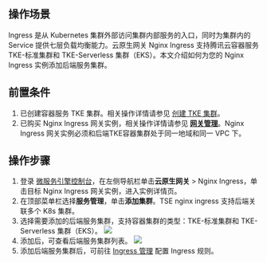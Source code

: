 ## 操作场景

Ingress 是从 Kubernetes 集群外部访问集群内部服务的入口，同时为集群内的 Service 提供七层负载均衡能力。云原生网关 Nginx Ingress 支持腾讯云容器服务 TKE-标准集群和 TKE-Serverless 集群（EKS）。本文介绍如何为您的 Nginx Ingress 实例添加后端服务集群。

## 前置条件

1. 已创建容器服务 TKE 集群。相关操作详情请参见 [创建 TKE 集群](https://cloud.tencent.com/document/product/457/54231)。
2. 已购买 Nginx Ingress 网关实例，相关操作详情请参见 [**网关管理**](https://cloud.tencent.com/document/product/1364/79817)。Nginx Ingress 网关实例必须和后端TKE容器集群处于同一地域和同一 VPC 下。

## 操作步骤

1. 登录 [微服务引擎控制台](https://console.cloud.tencent.com/tse)，在左侧导航栏单击**云原生网关** > Nginx Ingress，单击目标 Nginx Ingress 网关实例，进入实例详情页。
2. 在顶部菜单栏选择**服务管理**，单击**添加集群**。TSE nginx ingress 支持后端关联多个 K8s 集群。
3. 选择需要添加的后端服务集群，支持容器集群的类型：TKE-标准集群和 TKE-Serverless 集群（EKS）。
   ![](https://qcloudimg.tencent-cloud.cn/raw/210c158a6f4cad8d0cdd125442ee6ab5.png)
4. 添加后，可查看后端服务集群列表。
   ![](https://qcloudimg.tencent-cloud.cn/raw/7aaddcafb2b1ccd2addb96195fab2c0a.png)
5. 添加后端服务集群后，可前往 [Ingress 管理](https://cloud.tencent.com/document/product/1364/79930) 配置 Ingress 规则。

